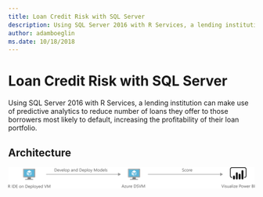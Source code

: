 ```yaml
---
title: Loan Credit Risk with SQL Server 
description: Using SQL Server 2016 with R Services, a lending institution can make use of predictive analytics to reduce number of loans they offer to those borrowers most likely to default, increasing the profitability of their loan portfolio.
author: adamboeglin
ms.date: 10/18/2018
---
```

# Loan Credit Risk with SQL Server 
Using SQL Server 2016 with R Services, a lending institution can make use of predictive analytics to reduce number of loans they offer to those borrowers most likely to default, increasing the profitability of their loan portfolio.

## Architecture
<img src="media/loan-credit-risk-with-sql-server.svg" alt='architecture diagram' />
